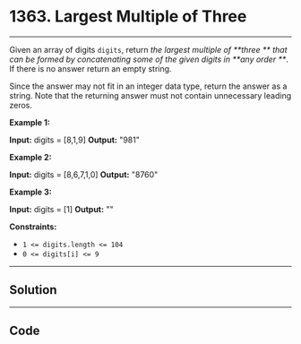 # 1363. Largest Multiple of Three

---

Given an array of digits `digits`, return _the largest multiple of **three ** that can be formed by concatenating some of the given digits in **any order **_. If there is no answer return an empty string.

Since the answer may not fit in an integer data type, return the answer as a string. Note that the returning answer must not contain unnecessary leading zeros.

 

**Example 1:**


**Input:** digits = [8,1,9]
**Output:** "981"


**Example 2:**


**Input:** digits = [8,6,7,1,0]
**Output:** "8760"


**Example 3:**


**Input:** digits = [1]
**Output:** ""


 

**Constraints:**

  * `1 <= digits.length <= 104`
  * `0 <= digits[i] <= 9`

---

## Solution



---

## Code
```python


```